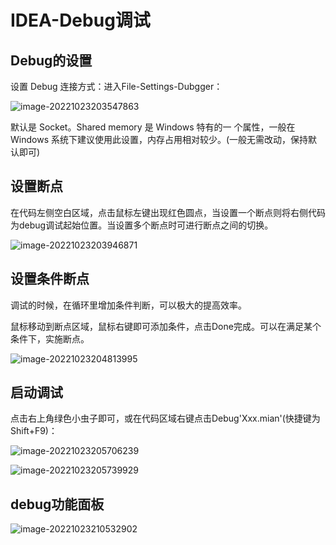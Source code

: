 # IDEA-Debug调试

## Debug的设置

设置 Debug 连接方式：进入File-Settings-Dubgger：

![image-20221023203547863](https://cdn.jsdelivr.net/gh/letengzz/Two-C@main/img/Java/202210232105981.png)

默认是 Socket。Shared memory 是 Windows 特有的一 个属性，一般在 Windows 系统下建议使用此设置，内存占用相对较少。(一般无需改动，保持默认即可)

## 设置断点

在代码左侧空白区域，点击鼠标左键出现红色圆点，当设置一个断点则将右侧代码为debug调试起始位置。当设置多个断点时可进行断点之间的切换。

![image-20221023203946871](https://cdn.jsdelivr.net/gh/letengzz/Two-C@main/img/Java/202210232105586.png)

## 设置条件断点

调试的时候，在循环里增加条件判断，可以极大的提高效率。

鼠标移动到断点区域，鼠标右键即可添加条件，点击Done完成。可以在满足某个条件下，实施断点。

![image-20221023204813995](https://cdn.jsdelivr.net/gh/letengzz/Two-C@main/img/Java/202210232105146.png)

## 启动调试

点击右上角绿色小虫子即可，或在代码区域右键点击Debug'Xxx.mian'(快捷键为Shift+F9)：

![image-20221023205706239](https://cdn.jsdelivr.net/gh/letengzz/Two-C@main/img/Java/202210232106319.png)

![image-20221023205739929](https://cdn.jsdelivr.net/gh/letengzz/Two-C@main/img/Java/202210232105916.png)

## debug功能面板

![image-20221023210532902](https://cdn.jsdelivr.net/gh/letengzz/Two-C@main/img/Java/202210232106669.png)



